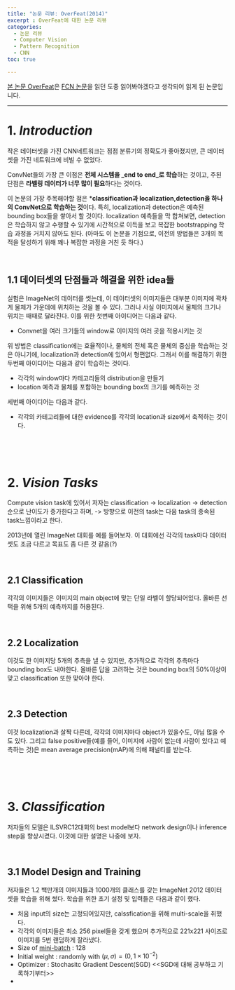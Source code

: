 ```yaml
---
title: "논문 리뷰: OverFeat(2014)"
excerpt : OverFeat에 대한 논문 리뷰
categories:
  - 논문 리뷰
  - Computer Vision
  - Pattern Recognition
  - CNN
toc: true

---
```


[본 논문 OverFeat](https://arxiv.org/pdf/1312.6229.pdf)은 [FCN 논문](https://www.cv-foundation.org/openaccess/content_cvpr_2015/papers/Long_Fully_Convolutional_Networks_2015_CVPR_paper.pdf)을 읽던 도중 읽어봐야겠다고 생각되어 읽게 된 논문입니다.

---

# 1. _Introduction_

작은 데이터셋을 가진 CNN네트워크는 점점 분류기의 정확도가 좋아졌지만, 큰 데이터셋을 가진 네트워크에 비빌 수 없었다.

ConvNet들의 가장 큰 이점은 **전체 시스템을 _end to end_로 학습**하는 것이고, 
주된 단점은 **라벨링 데이터가 너무 많이 필요**하다는 것이다.

이 논문의 가장 주목해야할 점은 ***classification과 localization,detection을 하나의 ConvNet으로 학습하는 것**이다.
특히, localization과 detection은 예측된 bounding box들을 쌓아서 할 것이다. localization 예측들을 막 합쳐보면, 
detection은 학습하지 않고 수행할 수 있기에 시간적으로 이득을 보고 복잡한 bootstrapping 학습 과정을 거치지 않아도 된다.
(아마도 이 논문을 기점으로, 이전의 방법들은 3개의 목적을 달성하기 위해 꽤나 복잡한 과정을 거친 듯 하다.)

<br/>

## 1.1 데이터셋의 단점들과 해결을 위한 idea들

실험은 ImageNet의 데이터를 썻는데, 이 데이터셋의 이미지들은 대부분 이미지에 꽉차게 물체가 가운데에 위치하는 것을 볼 수 있다.
그러나 사실 이미지에서 물체의 크기나 위치는 때때로 달라진다. 이를 위한 첫번째 아이디어는 다음과 같다.

* Convnet을 여러 크기들의 window로 이미지의 여러 곳을 적용시키는 것

위 방법은 classification에는 효율적이나, 물체의 전체 혹은 물체의 중심을 학습하는 것은 아니기에, localization과 detection에 있어서 형편없다.
그래서 이를 해결하기 위한 두번째 아이디어는 다음과 같이 학습하는 것이다.

* 각각의 window마다 카테고리들의 distribution을 만들기
* location 예측과 물체를 포함하는 bounding box의 크기를 예측하는 것

세번째 아이디어는 다음과 같다.

* 각각의 카테고리들에 대한 evidence를 각각의 location과 size에서 축적하는 것이다. 

<br/><br/><br/>

# 2. _Vision Tasks_
Compute vision task에 있어서 저자는 classification -> localization -> detection 순으로
난이도가 증가한다고 하며, -> 방향으로 이전의 task는 다음 task의 종속된 task느낌이라고 한다. 

2013년에 열린 ImageNet 대회를 예를 들어보자. 이 대회에선 각각의 task마다 데이터셋도 조금 다르고
목표도 좀 다른 것 같음(?)

<br/>

## 2.1 Classification

각각의 이미지들은 이미지의 main object에 맞는 단일 라벨이 할당되어있다. 올바른 선택을 위해 5개의 예측까지를 허용된다.

<br/>

## 2.2 Localization

이것도 한 이미지당 5개의 추측을 낼 수 있지만, 추가적으로 각각의 추측마다 bounding box도 내야한다.
올바른 답을 고려하는 것은 bounding box의 50%이상이 맞고 classification 또한 맞아야 한다.

<br/>

## 2.3 Detection

이것 localization과 살짝 다른데, 각각의 이미지마다 object가 있을수도, 아님 많을 수도 있다. 
그리고 false positive들(예를 들어, 이미지에 사람이 없는데 사람이 있다고 예측하는 것)은 mean average precision(mAP)에 의해 패널티를 받는다.

<br/><br/><br/>

# 3. _Classification_
저자들의 모델은 ILSVRC12대회의 best model보다 network design이나 inference step을 향상시켰다.
이것에 대한 설명은 나중에 보자.

<br/>

## 3.1 Model Design and Training

저자들은 1.2 백만개의 이미지들과 1000개의 클래스를 갖는 ImageNet 2012 데이터 셋을 학습을 위해 썼다.
학습을 위한 초기 설정 및 입력들은 다음과 같이 했다.

* 처음 input의 size는 고정되어있지만, calssfication을 위해 multi-scale을 취했다.
* 각각의 이미지들은 최소 256 pixel들을 갖게 했으며 추가적으로 221x221 사이즈로 이미지를 5번 랜덤하게 잘라냈다.
* Size of [mini-batch](https://yhyuntak.github.io/%EB%94%A5%EB%9F%AC%EB%8B%9D/%EB%B0%B0%EC%B9%98-%ED%95%99%EC%8A%B5/) : 128
* Initial weight : randomly with $(\mu,\sigma)=(0,1\times10^{-2})$
* Optimizer : Stochasitc Gradient Descent(SGD) <<SGD에 대해 공부하고 기록하기부터>>
* 